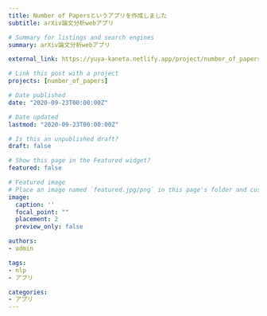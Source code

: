 ```yaml
---
title: Number of Papersというアプリを作成しました
subtitle: arXiv論文分析webアプリ

# Summary for listings and search engines
summary: arXiv論文分析webアプリ

external_link: https://yuya-kaneta.netlify.app/project/number_of_papers/

# Link this post with a project
projects: [number_of_papers]

# Date published
date: "2020-09-23T00:00:00Z"

# Date updated
lastmod: "2020-09-23T00:00:00Z"

# Is this an unpublished draft?
draft: false

# Show this page in the Featured widget?
featured: false

# Featured image
# Place an image named `featured.jpg/png` in this page's folder and customize its options here.
image:
  caption: ''
  focal_point: ""
  placement: 2
  preview_only: false

authors:
- admin

tags:
- nlp
- アプリ

categories:
- アプリ
---
```

